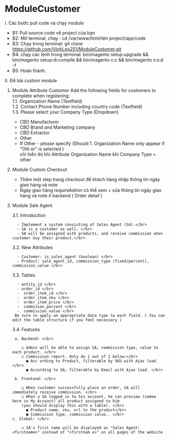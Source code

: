 # ModuleCustomer
I. Các bước pull code và chạy module

  - B1: Pull source code về project của bạn
  - B2: Mở terminal, chạy : cd /var/www/html/tên project/app/code 
  - B3: Chạy trong terminal: git clone https://github.com/VinhLeo251/ModuleCustomer.git
  - B4: chạy các lệnh trong terminal: bin/magento setup:upgrade && bin/magento setup:di:compile && bin/magento c:c && bin/magento s:s:d -f
  - B5: Hoàn thành.

II. Đề bài custom module
1. Module Attribute Customer
  Add the following fields for customers to complete when registering:</br>
  1.1. Organization Name (Textfield) </br>
  1.2. Contact Phone Number including country code (Textfield) </br>
  1.3. Please select your Company Type (Dropdown) </br>
   - CBD Manufacturer </br>
   - CBD Brand and Marketing company </br>
   - CBD Extractor </br>
   - Other </br>
   - If Other - please specify (Should 1. Organization Name only appear if "Oth er" is selected )</br>
  chỉ hiển thị khi Attribute Organization Name khi Company Type = other
  

2. Module Custom Checkout
   - Thêm một step trang checkout để khách hàng nhập thông tin ngày giao hàng và note</br>
   - Ngày giao hàng requireAdmin có thể xem + sửa thông tin ngày giao hàng và note ở backend ( Order detail )</br>

3. Module Sale Agent</br> 
  
    3.1. Introduction</br>
  
         - Implement a system consisting of Sales Agent (SA).</br> 
         - SA is a customer as well. </br>
         - SA will be assigned with products, and receive commission when customer buy their product.</br> 

    3.2. New Attributes </br>
   
         - Customer: is_sales_agent (boolean) </br>
         - Product: sale_agent_id, commission_type (fixed/percent), commission_value </br>

    3.3. Tables </br>

         - entity_id </br>
         - order_id </br>
         -  order_item_id </br>
         -  order_item_sku </br>
         -  order_item_price </br>
         -  commision_percent </br>
         -  commission_value </br>
        Be sure to apply an appropriate data type to each field. ( You can edit the table structure if you feel necessary )

    3.4. Features </br>
   
        a. Backend: </br>
        
           ○ Admin will be able to assign SA, commission type, value to each product. </br>
           ○ Commission report. Only do 1 out of 2 below:</br>
             ● Acc ording to Product, filterable by SKU with Ajax load. </br>
             ● According to SA, filterable by Email with Ajax load. </br>
             
        b. Frontend: </br>
        
           ○ When customer successfully place an order, SA will immediately receive commission. </br>
           ○ When a SA logged in to his account, he can preview (somew here in My Account) all product assigned to him 
           (you should display this with a table). </br>
             ● Product name, sku, url to the product</br>
             ● Commission type, commission value.. </br>
       c. Global: </br>
       
           ○ SA's first name will be displayed as "Sales Agent: <firstname>" instead of "<firstnam e>" on all pages of the website

